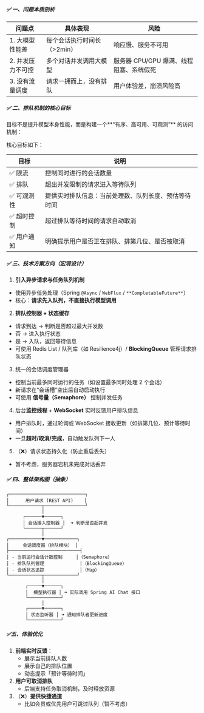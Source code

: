 ##### ✅ 一、问题本质剖析

| 问题点            | 具体表现                    | 风险                                    |
| ----------------- | --------------------------- | --------------------------------------- |
| 1. 大模型性能差   | 每个会话执行时间长（>2min） | 响应慢、服务不可用                      |
| 2. 并发压力不可控 | 多个对话并发调用大模型      | 服务器 CPU/GPU 爆满、线程阻塞、系统假死 |
| 3. 没有流量调度   | 请求一拥而上，没有排队      | 用户体验差，崩溃风险高                  |

##### ✅ 二、排队机制的核心目标

目标不是提升模型本身性能，而是构建一个**“有序、高可用、可观测”** 的访问机制：

核心目标如下：

| 目标       | 说明                                                 |
| ---------- | ---------------------------------------------------- |
| ✅ 限流     | 控制同时进行的会话数量                               |
| ✅ 排队     | 超出并发限制的请求进入等待队列                       |
| ✅ 可观测性 | 提供实时排队信息：当前处理数、队列长度、预估等待时间 |
| ✅ 超时控制 | 超过排队等待时间的请求自动取消                       |
| ✅ 用户通知 | 明确提示用户是否正在排队、排第几位、是否被取消       |

##### ✅ 三、技术方案方向（宏观设计）

1. **引入异步请求与任务队列机制**

- 使用异步任务处理（Spring `@Async` / `WebFlux` / `**CompletableFuture**`）
- 核心：**请求先入队列，不直接执行模型调用**

2. **排队控制器 + 状态缓存**

- 请求到达 → 判断是否超过最大并发数
- 否 → 进入执行状态
- 是 → 入队，返回等待信息
- 可使用 Redis List / 队列库（如 Resilience4j）/ **BlockingQueue** 管理请求排队状态

3. 统一的会话调度管理器

- 控制当前最多同时运行的任务（如设置最多同时处理 2 个会话）
- 新请求在“会话槽”空出后自动启动执行
- 可使用 **信号量（Semaphore）** 控制并发任务

4. 后台**监控线程** + **WebSocket** 实时反馈用户排队信息

- 用户排队时，通过轮询或 WebSocket 接收更新（如排第几位、预计等待时间）
- 一旦**超时/取消/完成**，自动触发队列下一人

5. （❌）请求状态持久化（防止重启丢失）

- 暂不考虑，服务器宕机未完成对话丢弃

##### ✅ 四、整体架构图（抽象）

    ┌────────────────────────────┐
    │      用户请求 (REST API)    │
    └────────────┬───────────────┘
                 │
          ┌──────▼──────┐
          │ 会话接入控制器 │  ➜ 判断是否超并发
          └──────┬──────┘
                 │
    ┌────────────▼────────────┐
    │     会话调度器（排队模块） │
    ├──────────────────────────┤
    │ - 当前运行会话计数控制     │（Semaphore）
    │ - 排队队列管理             │（BlockingQueue）
    │ - 会话状态追踪             │（Map）
    └────────────┬────────────┘
                 │
           ┌─────▼──────┐
           │  模型执行器 │ ➜ 实际调用 Spring AI Chat 接口
           └────────────┘
                 │
           ┌─────▼──────┐
           │ 状态监听器 │ ➜ 通知排队者更新进度
           └────────────┘
    
#####  ✅五、体验优化

1. **前端实时反馈**：
   - 展示当前排队人数
   - 展示自己的排队位置
   - 动态提示「预计等待时间」
2. **用户可取消排队**
   - 后端支持任务取消机制，及时释放资源
3. （❌）**提供快捷通道**
   - 比如会员或优先用户可跳过队列（暂不考虑）